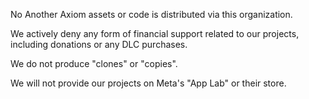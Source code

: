 No Another Axiom assets or code is distributed via this organization.

We actively deny any form of financial support related to our projects, including donations or any DLC purchases.

We do not produce "clones" or "copies".

We will not provide our projects on Meta's "App Lab" or their store.
